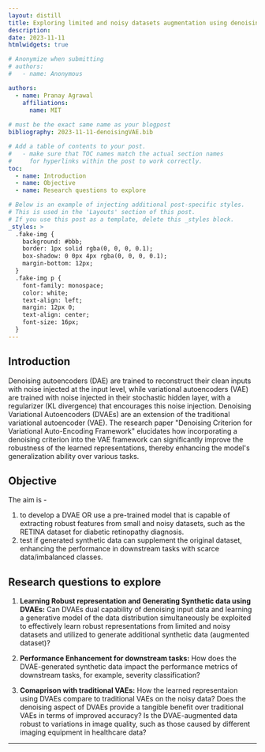 ```yaml
---
layout: distill
title: Exploring limited and noisy datasets augmentation using denoising VAEs
description: 
date: 2023-11-11
htmlwidgets: true

# Anonymize when submitting
# authors:
#   - name: Anonymous

authors:
  - name: Pranay Agrawal
    affiliations:
      name: MIT
  
# must be the exact same name as your blogpost
bibliography: 2023-11-11-denoisingVAE.bib  

# Add a table of contents to your post.
#   - make sure that TOC names match the actual section names
#     for hyperlinks within the post to work correctly.
toc:
  - name: Introduction
  - name: Objective
  - name: Research questions to explore

# Below is an example of injecting additional post-specific styles.
# This is used in the 'Layouts' section of this post.
# If you use this post as a template, delete this _styles block.
_styles: >
  .fake-img {
    background: #bbb;
    border: 1px solid rgba(0, 0, 0, 0.1);
    box-shadow: 0 0px 4px rgba(0, 0, 0, 0.1);
    margin-bottom: 12px;
  }
  .fake-img p {
    font-family: monospace;
    color: white;
    text-align: left;
    margin: 12px 0;
    text-align: center;
    font-size: 16px;
  }
---
```


## Introduction

Denoising autoencoders (DAE) are trained to reconstruct their clean inputs with noise injected at the input level, while variational autoencoders (VAE) are trained with noise injected in their stochastic hidden layer, with a regularizer (KL divergence) that encourages this noise injection. 
Denoising Variational Autoencoders (DVAEs) are an extension of the traditional variational autoencoder (VAE). The research paper "Denoising Criterion for Variational Auto-Encoding Framework" <d-cite key="denoisingVAE"></d-cite> elucidates how incorporating a denoising criterion into the VAE framework can significantly improve the robustness of the learned representations, thereby enhancing the model's generalization ability over various tasks.

## Objective
The aim is - 
1. to develop a DVAE OR use a pre-trained model that is capable of extracting robust features from small and noisy datasets, such as the RETINA dataset for diabetic retinopathy diagnosis. 
2. test if generated synthetic data can supplement the original dataset, enhancing the performance in downstream tasks with scarce data/imbalanced classes.

  
## Research questions to explore

1. **Learning Robust representation and Generating Synthetic data using DVAEs:** Can DVAEs dual capability of denoising input data and learning a generative model of the data distribution simultaneously be exploited to effectively learn robust representations from limited and noisy datasets and utilized to generate additional synthetic data (augmented dataset)? 

2. **Performance Enhancement for downstream tasks:** How does the DVAE-generated synthetic data impact the performance metrics of downstream tasks, for example, severity classification?

3. **Comaprison with traditional VAEs:** How the learned representaion using DVAEs compare to traditional VAEs on the noisy data? Does the denoising aspect of DVAEs provide a tangible benefit over traditional VAEs in terms of improved accuracy? Is the DVAE-augmented data robust to variations in image quality, such as those caused by different imaging equipment in healthcare data?

***
